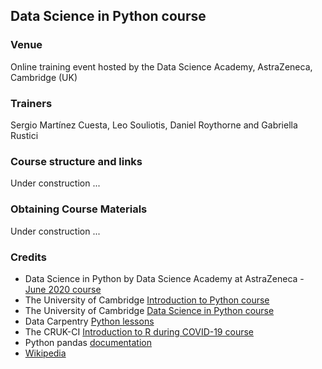 
## Data Science in Python course

### Venue

Online training event hosted by the Data Science Academy, AstraZeneca, Cambridge (UK)


### Trainers

Sergio Martínez Cuesta, Leo Souliotis, Daniel Roythorne and Gabriella Rustici


### Course structure and links

Under construction ...


### Obtaining Course Materials

Under construction ...


### Credits

- Data Science in Python by Data Science Academy at AstraZeneca - [June 2020 course](https://github.com/semacu/data-science-python)
- The University of Cambridge [Introduction to Python course](https://github.com/pycam/python-basic)
- The University of Cambridge [Data Science in Python course](https://github.com/pycam/python-data-science)
- Data Carpentry [Python lessons](https://datacarpentry.org)
- The CRUK-CI [Introduction to R during COVID-19 course](https://bioinformatics-core-shared-training.github.io/r-intro/)
- Python pandas [documentation](https://pandas.pydata.org/docs/)
- [Wikipedia](https://www.wikipedia.org/)
